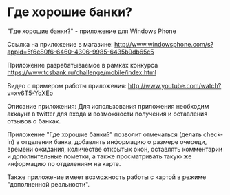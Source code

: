 Где хорошие банки?
============

"Где хорошие банки?" - приложение для Windows Phone

Ссылка на приложение в магазине: http://www.windowsphone.com/s?appid=5f6e80f6-6460-4306-9985-6435b9db65c5

Приложение разрабатываемое в рамках конкурса https://www.tcsbank.ru/challenge/mobile/index.html

Видео с примером работы приложения:
http://www.youtube.com/watch?v=xv6T5-YqXEo

Описание приложения:
Для использования приложения необходим аккаунт в twitter для входа и возможности получения и оставления отзывов о банках.

Приложение "Где хорошие банки?" позволит отмечаться (делать check-in) в отделении банка, добавлять информацию о размере очереди, времени ожидания, количестве открытых окон, оставлять комментарии и дополнительные пометки, а также просматривать такую же информацию по отделениям на карте.

Также приложение имеет возможность работы с картой в режиме "дополненной реальности".
